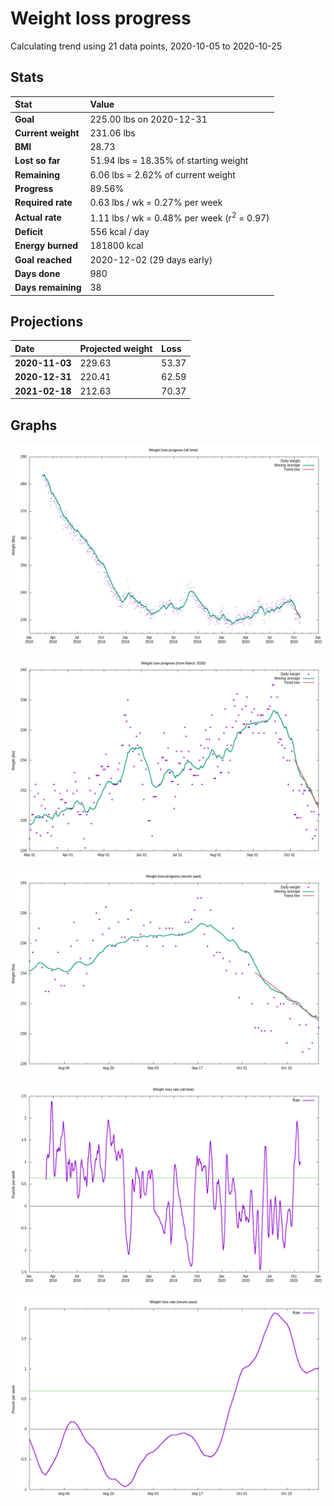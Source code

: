 # Weight loss progress

Calculating trend using 21 data points, 2020-10-05 to 2020-10-25

## Stats

Stat|Value
:-|:-
**Goal**|225.00 lbs on 2020-12-31
**Current weight**|231.06 lbs
**BMI**|28.73
**Lost so far**|51.94 lbs = 18.35% of starting weight
**Remaining**|6.06 lbs =  2.62% of current  weight
**Progress**|89.56%
**Required rate**|0.63 lbs / wk = 0.27% per week
**Actual rate**|1.11 lbs / wk = 0.48% per week  (r<sup>2</sup> = 0.97)
**Deficit**|556 kcal / day
**Energy burned**|181800 kcal
**Goal reached**|2020-12-02 (29 days early)
**Days done**|980
**Days remaining**|38

## Projections

Date|Projected weight|Loss
:-|:-|:-
**2020-11-03**|229.63|53.37
**2020-12-31**|220.41|62.59
**2021-02-18**|212.63|70.37

## Graphs

![](weight-graph-alltime.png)

![](weight-graph-covid.png)

![](weight-graph-recent.png)

![](rate-graph-alltime.png)

![](rate-graph-recent.png)
